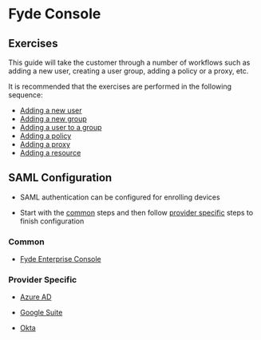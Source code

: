 # Fyde Console

## Exercises

This guide will take the customer through a number of workflows such as adding a new user, creating a user group, adding a policy or a proxy, etc.

It is recommended that the exercises are performed in the following sequence:
- [Adding a new user](console/exercises/add_user.md)
- [Adding a new group](console/exercises/add_group.md)
- [Adding a user to a group](console/exercises/add_user_to_group.md)
- [Adding a policy](console/exercises/add_policy.md)
- [Adding a proxy](console/exercises/add_proxy.md)
- [Adding a resource](console/exercises/add_resource.md)


## SAML Configuration

- SAML authentication can be configured for enrolling devices

- Start with the [common](#common) steps and then follow [provider specific](#provider-specific) steps to finish configuration

### Common

- [Fyde Enterprise Console](console/saml/fyde_console_saml.md)

### Provider Specific

- [Azure AD](console/saml/azure_saml.md)

- [Google Suite](console/saml/gsuite_saml.md)

- [Okta](console/saml/okta_saml.md)
